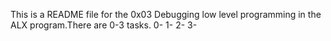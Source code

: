 This is a README file for the 0x03 Debugging low level programming in the ALX program.There are 0-3 tasks.
0- 
1-
2-
3-
